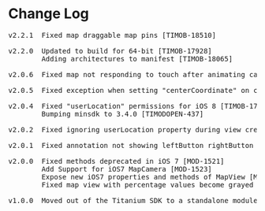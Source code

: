 # Change Log
<pre>
v2.2.1  Fixed map draggable map pins [TIMOB-18510]

v2.2.0  Updated to build for 64-bit [TIMOB-17928]
        Adding architectures to manifest [TIMOB-18065]

v2.0.6  Fixed map not responding to touch after animating camera [TIMOB-17749]

v2.0.5  Fixed exception when setting "centerCoordinate" on camera [TIMOB-17659]

v2.0.4  Fixed "userLocation" permissions for iOS 8 [TIMOB-17665]
        Bumping minsdk to 3.4.0 [TIMODOPEN-437]

v2.0.2  Fixed ignoring userLocation property during view creation [TIMOB-12733]

v2.0.1  Fixed annotation not showing leftButton rightButton [TC-3524]

v2.0.0  Fixed methods deprecated in iOS 7 [MOD-1521]
        Add Support for iOS7 MapCamera [MOD-1523]
        Expose new iOS7 properties and methods of MapView [MOD-1522]
        Fixed map view with percentage values become grayed when rotating the screen [MOD-1613]

v1.0.0  Moved out of the Titanium SDK to a standalone module [MOD-1514]